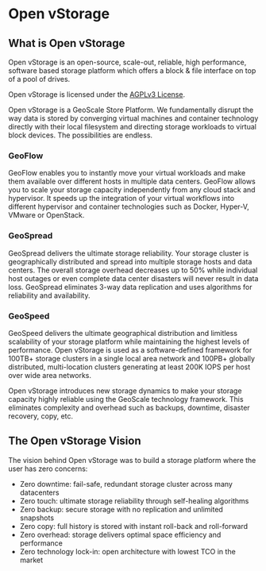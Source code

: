 # Open vStorage
## What is Open vStorage

Open vStorage is an open-source, scale-out, reliable, high performance, software based storage platform which offers a block & file interface on top of a pool of drives.

Open vStorage is licensed under the [AGPLv3 License](http://www.gnu.org/licenses/agpl.html).

Open vStorage is a GeoScale Store Platform. We fundamentally disrupt the way data is stored by converging virtual machines and container technology directly with their local filesystem and directing storage workloads to virtual block devices. The possibilities are endless.

### GeoFlow
GeoFlow enables you to instantly move your virtual workloads and make them available over different hosts in multiple data centers. GeoFlow allows you to scale your storage capacity independently from any cloud stack and hypervisor. It speeds up the integration of your virtual workflows into different hypervisor and container technologies such as Docker, Hyper-V, VMware or OpenStack.

### GeoSpread
GeoSpread delivers the ultimate storage reliability. Your storage cluster is geographically distributed and spread into multiple storage hosts and data centers. The overall storage overhead decreases up to 50% while individual host outages or even complete data center disasters will never result in data loss. GeoSpread eliminates 3-way data replication and uses algorithms for reliability and availability.

### GeoSpeed
GeoSpeed delivers the ultimate geographical distribution and limitless scalability of your storage platform while maintaining the highest levels of performance. Open vStorage is used as a software-defined framework for 100TB+ storage clusters in a single local area network and 100PB+ globally distributed, multi-location clusters generating at least 200K IOPS per host over wide area networks.

Open vStorage introduces new storage dynamics to make your storage capacity highly reliable using the GeoScale technology framework. This eliminates complexity and overhead such as backups, downtime, disaster recovery, copy, etc.

## The Open vStorage Vision
 The vision behind Open vStorage was to build a storage platform where the user has zero concerns:
* Zero downtime: fail-safe, redundant storage cluster across many datacenters
* Zero touch: ultimate storage reliability through self-healing algorithms
* Zero backup: secure storage with no replication and unlimited snapshots
* Zero copy: full history is stored with instant roll-back and roll-forward
* Zero overhead: storage delivers optimal space efficiency and performance
* Zero technology lock-in: open architecture with lowest TCO in the market
